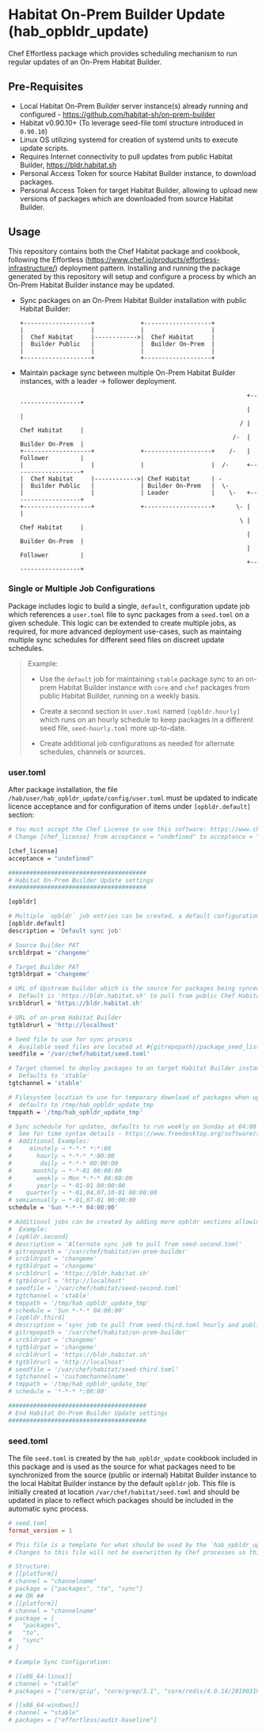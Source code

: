 # Habitat On-Prem Builder Update (hab_opbldr_update)

Chef Effortless package which provides scheduling mechanism to run regular updates of an On-Prem Habitat Builder.

## Pre-Requisites

* Local Habitat On-Prem Builder server instance(s) already running and configured - <https://github.com/habitat-sh/on-prem-builder>
* Habitat v0.90.10+ (To leverage seed-file toml structure introduced in `0.90.10`)
* Linux OS utilizing systemd for creation of systemd units to execute update scripts.
* Requires Internet connectivity to pull updates from public Habitat Builder, <https://bldr.habitat.sh>
* Personal Access Token for source Habitat Builder instance, to download packages.
* Personal Access Token for target Habitat Builder, allowing to upload new versions of packages which are downloaded from source Habitat Builder.

## Usage

This repository contains both the Chef Habitat package and cookbook, following the Effortless (<https://www.chef.io/products/effortless-infrastructure/>) deployment pattern.  Installing and running the package generated by this repository will setup and configure a process by which an On-Prem Habitat Builder instance may be updated.

* Sync packages on an On-Prem Habitat Builder installation with public Habitat Builder:
  
    ```text
    +-------------------+             +-------------------+
    |                   |             |                   |
    |  Chef Habitat     |------------>|  Chef Habitat     |
    |  Builder Public   |             |  Builder On-Prem  |
    |                   |             |                   |
    +-------------------+             +-------------------+
    ```

* Maintain package sync between multiple On-Prem Habitat Builder instances, with a leader -> follower deployment.

    ```text
                                                                    +-------------------+
                                                                    |                   |
                                                                  / |  Chef Habitat     |
                                                                /-  |  Builder On-Prem  |
    +-------------------+             +-------------------+    /-   |  Follower         |
    |                   |             |                   |  /-     +-------------------+
    |  Chef Habitat     |------------>| Chef Habitat      | -
    |  Builder Public   |             | Builder On-Prem   |  \-
    |                   |             | Leader            |    \-   +-------------------+
    +-------------------+             +-------------------+      \- |                   |
                                                                  \ |  Chef Habitat     |
                                                                    |  Builder On-Prem  |
                                                                    |  Follower         |
                                                                    +-------------------+
    ```

### Single or Multiple Job Configurations

Package includes logic to build a single, `default`, configuration update job which references a `user.toml` file to sync packages from a `seed.toml` on a given schedule.
This logic can be extended to create multiple jobs, as required, for more advanced deployment use-cases, such as maintaing multiple sync schedules for different seed files on discreet update schedules.

  >Example:
  >
  > * Use the `default` job for maintaining `stable` package sync to an on-prem Habitat Builder instance with `core` and `chef` packages from public Habitat Builder, running on a weekly basis.
  >
  > * Create a second section in `user.toml` named `[opbldr.hourly]` which runs on an hourly schedule to keep packages in a different seed file, `seed-hourly.toml` more up-to-date.
  >
  > * Create additional job configurations as needed for alternate schedules, channels or sources.

### user.toml

After package installation, the file `/hab/user/hab_opbldr_update/config/user.toml` must be updated to indicate licence acceptance and for configuration of items under `[opbldr.default]` section:

```bash
# You must accept the Chef License to use this software: https://www.chef.io/end-user-license-agreement/
# Change [chef_license] from acceptance = "undefined" to acceptance = "accept-no-persist" if you agree to the license.

[chef_license]
acceptance = "undefined"

#######################################
# Habitat On-Prem Builder Update settings
#######################################

[opbldr]

# Multiple `opbldr` job entries can be created, a default configuration is always populated for simple use-cases.
[opbldr.default]
description = 'Default sync job'

# Source Builder PAT
srcbldrpat = 'changeme'

# Target Builder PAT
tgtbldrpat = 'changeme'

# URL of Upstream builder which is the source for packages being synced.
#  Default is 'https://bldr.habitat.sh' to pull from public Chef Habitat Builder, change to an internal URL to sync an internal replica.
srcbldrurl = 'https://bldr.habitat.sh'

# URL of on-prem Habitat Builder
tgtbldrurl = 'http://localhost'

# Seed file to use for sync process
#  Available seed files are located at #{gitrepopath}/package_seed_lists
seedfile = '/var/chef/habitat/seed.toml'

# Target channel to deploy packages to on target Habitat Builder instance.
#  Defaults to 'stable'
tgtchannel = 'stable'

# Filesystem location to use for temporary download of packages when updating
#  defaults to /tmp/hab_opbldr_update_tmp
tmppath = '/tmp/hab_opbldr_update_tmp'

# Sync schedule for updates, defaults to run weekly on Sunday at 04:00 local system time
#  See for time syntax details - https://www.freedesktop.org/software/systemd/man/systemd.time.html#
#  Additional Examples:
#     minutely → *-*-* *:*:00
#       hourly → *-*-* *:00:00
#        daily → *-*-* 00:00:00
#      monthly → *-*-01 00:00:00
#       weekly → Mon *-*-* 00:00:00
#       yearly → *-01-01 00:00:00
#    quarterly → *-01,04,07,10-01 00:00:00
# semiannually → *-01,07-01 00:00:00
schedule = 'Sun *-*-* 04:00:00'

# Additional jobs can be created by adding more opbldr sections allowing usage of different seed files, schedules, or target publishing channels.
#  Example:
# [opbldr.second]
# description = 'Alternate sync job to pull from seed-second.toml'
# gitrepopath = '/var/chef/habitat/on-prem-builder'
# srcbldrpat = 'changeme'
# tgtbldrpat = 'changeme'
# srcbldrurl = 'https://bldr.habitat.sh'
# tgtbldrurl = 'http://localhost'
# seedfile = '/var/chef/habitat/seed-second.toml'
# tgtchannel = 'stable'
# tmppath = '/tmp/hab_opbldr_update_tmp'
# schedule = 'Sun *-*-* 04:00:00'
# [opbldr.third]
# description = 'sync job to pull from seed-third.toml hourly and publish to customchannelname'
# gitrepopath = '/var/chef/habitat/on-prem-builder'
# srcbldrpat = 'changeme'
# tgtbldrpat = 'changeme'
# srcbldrurl = 'https://bldr.habitat.sh'
# tgtbldrurl = 'http://localhost'
# seedfile = '/var/chef/habitat/seed-third.toml'
# tgtchannel = 'customchannelname'
# tmppath = '/tmp/hab_opbldr_update_tmp'
# schedule = '*-*-* *:00:00'

#######################################
# End Habitat On-Prem Builder Update settings
#######################################

```

### seed.toml

The file `seed.toml` is created by the `hab_opbldr_update` cookbook included in this package and is used as the source for what packages need to be synchronized from the source (public or internal) Habitat Builder instance to the local Habitat Builder instance by the default `opbldr` job.  This file is initially created at location `/var/chef/habitat/seed.toml` and should be updated in place to reflect which packages should be included in the automatic sync process.

```toml
# seed.toml
format_version = 1

# This file is a template for what should be used by the `hab_opbldr_update` process for determining which repositories to sync.
# Changes to this file will not be overwritten by Chef processes so this file can be edited directly in place.

# Structure:
# [[platform]]
# channel = "channelname"
# package = ["packages", "to", "sync"]
# ## OR ##
# [[platform]]
# channel = "channelname"
# package = [
#   "packages",
#   "to",
#   "sync"
# ]

# Example Sync Configuration:

# [[x86_64-linux]]
# channel = "stable"
# packages = ["core/gzip", "core/grep/3.1", "core/redis/4.0.14/20190319155852"]

# [[x86_64-windows]]
# channel = "stable"
# packages = ["effortless/audit-baseline"]
```
